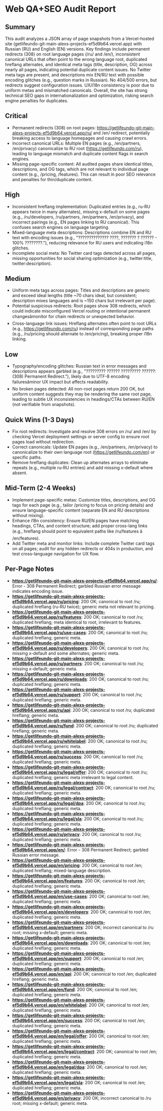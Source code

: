 ﻿# Web QA+SEO Audit Report

## Summary
This audit analyzes a JSON array of page snapshots from a Vercel-hosted site (getlifeundo-git-main-alexs-projects-ef5d9b64.vercel.app) with Russian (RU) and English (EN) versions. Key findings include permanent redirects (308) on root language pages (/ru/ and /en/), inconsistent canonical URLs that often point to the wrong language root, duplicated hreflang alternates, and identical meta tags (title, description, OG) across nearly all pages, indicating potential duplicate content issues. No Twitter meta tags are present, and descriptions mix EN/RU text with possible encoding glitches (e.g., question marks in Russian). No 404/500 errors, but redirects suggest configuration issues. UX/i18n consistency is poor due to uniform metas and mismatched canonicals. Overall, the site has strong technical SEO gaps in internationalization and optimization, risking search engine penalties for duplicates.

## Critical
- Permanent redirects (308) on root pages: https://getlifeundo-git-main-alexs-projects-ef5d9b64.vercel.app/ru/ and /en/ redirect, potentially breaking access to language homepages and causing crawl errors.
- Incorrect canonical URLs: Multiple EN pages (e.g., /en/partners, /en/privacy) canonicalize to RU root (https://getlifeundo.com/ru), leading to language mismatch and duplicate content flags in search engines.
- Missing page-specific content: All audited pages share identical titles, descriptions, and OG tags, which are not relevant to individual page content (e.g., /pricing, /features). This can result in poor SEO relevance and penalties for thin/duplicate content.

## High
- Inconsistent hreflang implementation: Duplicated entries (e.g., ru-RU appears twice in many alternates), missing x-default on some pages (e.g., /ru/developers, /ru/partners, /en/partners, /en/privacy), and incorrect pairings (e.g., EN pages linking to RU canonical). This confuses search engines on language targeting.
- Mixed-language meta descriptions: Descriptions combine EN and RU text with encoding issues (e.g., "?????????????? ????, ??????? ? ?????? - 100% ????????."), reducing relevance for RU users and indicating i18n glitches.
- Incomplete social meta: No Twitter card tags detected across all pages, missing opportunities for social sharing optimization (e.g., twitter:title, twitter:description).

## Medium
- Uniform meta tags across pages: Titles and descriptions are generic and exceed ideal lengths (title ~70 chars ideal, but consistent; description mixes languages and is ~150 chars but irrelevant per page).
- Potential suspicious redirects: Root pages show 308 redirects, which could indicate misconfigured Vercel routing or intentional permanent changesâmonitor for chain redirects or unexpected behavior.
- Cross-language link issues: Hreflang alternates often point to root URLs (e.g., https://getlifeundo.com/ru) instead of corresponding page paths (e.g., /ru/pricing should alternate to /en/pricing), breaking proper i18n linking.

## Low
- Typography/encoding glitches: Russian text in error messages and descriptions appears garbled (e.g., "????????? ?????? ????????? ??????: (308) Permanent Redirect."), likely due to UTF-8 encoding failuresâminor UX impact but affects readability.
- No broken pages detected: All non-root pages return 200 OK, but uniform content suggests they may be rendering the same root page, leading to subtle UX inconsistencies in headings/CTAs between RU/EN (not verifiable from snapshots).

## Quick Wins (1-3 Days)
- Fix root redirects: Investigate and resolve 308 errors on /ru/ and /en/ by checking Vercel deployment settings or server config to ensure root pages load without redirection.
- Correct canonicals: Update EN pages (e.g., /en/partners, /en/privacy) to canonicalize to their own language root (https://getlifeundo.com/en) or specific paths.
- Remove hreflang duplicates: Clean up alternates arrays to eliminate repeats (e.g., multiple ru-RU entries) and add missing x-default where absent.

## Mid-Term (2-4 Weeks)
- Implement page-specific metas: Customize titles, descriptions, and OG tags for each page (e.g., tailor /pricing to focus on pricing details) and ensure language-specific content (separate EN and RU descriptions without mixing).
- Enhance i18n consistency: Ensure RU/EN pages have matching headings, CTAs, and content structure; add proper cross-lang links (e.g., hreflang should point to equivalent paths like /ru/features â /en/features).
- Add Twitter meta and monitor links: Include complete Twitter card tags on all pages; audit for any hidden redirects or 404s in production, and test cross-language navigation for UX flow.

## Per-Page Notes
- **https://getlifeundo-git-main-alexs-projects-ef5d9b64.vercel.app/ru/**: Error - 308 Permanent Redirect; garbled Russian error message indicates encoding issue.
- **https://getlifeundo-git-main-alexs-projects-ef5d9b64.vercel.app/ru/pricing**: 200 OK; canonical to root /ru; duplicated hreflang (ru-RU twice); generic meta not relevant to pricing.
- **https://getlifeundo-git-main-alexs-projects-ef5d9b64.vercel.app/ru/features**: 200 OK; canonical to root /ru; duplicated hreflang; meta identical to root, irrelevant to features.
- **https://getlifeundo-git-main-alexs-projects-ef5d9b64.vercel.app/ru/use-cases**: 200 OK; canonical to root /ru; duplicated hreflang; generic meta.
- **https://getlifeundo-git-main-alexs-projects-ef5d9b64.vercel.app/ru/developers**: 200 OK; canonical to root /ru; missing x-default and some alternates; generic meta.
- **https://getlifeundo-git-main-alexs-projects-ef5d9b64.vercel.app/ru/partners**: 200 OK; canonical to root /ru; missing x-default; generic meta.
- **https://getlifeundo-git-main-alexs-projects-ef5d9b64.vercel.app/ru/downloads**: 200 OK; canonical to root /ru; duplicated hreflang; generic meta.
- **https://getlifeundo-git-main-alexs-projects-ef5d9b64.vercel.app/ru/support**: 200 OK; canonical to root /ru; duplicated hreflang; generic meta.
- **https://getlifeundo-git-main-alexs-projects-ef5d9b64.vercel.app/ru/api**: 200 OK; canonical to root /ru; duplicated hreflang; generic meta.
- **https://getlifeundo-git-main-alexs-projects-ef5d9b64.vercel.app/ru/fund**: 200 OK; canonical to root /ru; duplicated hreflang; generic meta.
- **https://getlifeundo-git-main-alexs-projects-ef5d9b64.vercel.app/ru/whitelabel**: 200 OK; canonical to root /ru; duplicated hreflang; generic meta.
- **https://getlifeundo-git-main-alexs-projects-ef5d9b64.vercel.app/ru/success**: 200 OK; canonical to root /ru; duplicated hreflang; generic meta.
- **https://getlifeundo-git-main-alexs-projects-ef5d9b64.vercel.app/ru/legal/offer**: 200 OK; canonical to root /ru; duplicated hreflang; generic meta irrelevant to legal content.
- **https://getlifeundo-git-main-alexs-projects-ef5d9b64.vercel.app/ru/legal/contract**: 200 OK; canonical to root /ru; duplicated hreflang; generic meta.
- **https://getlifeundo-git-main-alexs-projects-ef5d9b64.vercel.app/ru/legal/dpa**: 200 OK; canonical to root /ru; duplicated hreflang; generic meta.
- **https://getlifeundo-git-main-alexs-projects-ef5d9b64.vercel.app/ru/legal/sla**: 200 OK; canonical to root /ru; duplicated hreflang; generic meta.
- **https://getlifeundo-git-main-alexs-projects-ef5d9b64.vercel.app/ru/privacy**: 200 OK; canonical to root /ru; duplicated hreflang; generic meta.
- **https://getlifeundo-git-main-alexs-projects-ef5d9b64.vercel.app/en/**: Error - 308 Permanent Redirect; garbled Russian error message.
- **https://getlifeundo-git-main-alexs-projects-ef5d9b64.vercel.app/en/pricing**: 200 OK; canonical to root /en; duplicated hreflang; mixed-language description.
- **https://getlifeundo-git-main-alexs-projects-ef5d9b64.vercel.app/en/features**: 200 OK; canonical to root /en; duplicated hreflang; generic meta.
- **https://getlifeundo-git-main-alexs-projects-ef5d9b64.vercel.app/en/use-cases**: 200 OK; canonical to root /en; duplicated hreflang; generic meta.
- **https://getlifeundo-git-main-alexs-projects-ef5d9b64.vercel.app/en/developers**: 200 OK; canonical to root /en; duplicated hreflang; generic meta.
- **https://getlifeundo-git-main-alexs-projects-ef5d9b64.vercel.app/en/partners**: 200 OK; incorrect canonical to /ru root; missing x-default; generic meta.
- **https://getlifeundo-git-main-alexs-projects-ef5d9b64.vercel.app/en/downloads**: 200 OK; canonical to root /en; duplicated hreflang; generic meta.
- **https://getlifeundo-git-main-alexs-projects-ef5d9b64.vercel.app/en/support**: 200 OK; canonical to root /en; duplicated hreflang; generic meta.
- **https://getlifeundo-git-main-alexs-projects-ef5d9b64.vercel.app/en/api**: 200 OK; canonical to root /en; duplicated hreflang; generic meta.
- **https://getlifeundo-git-main-alexs-projects-ef5d9b64.vercel.app/en/fund**: 200 OK; canonical to root /en; duplicated hreflang; generic meta.
- **https://getlifeundo-git-main-alexs-projects-ef5d9b64.vercel.app/en/whitelabel**: 200 OK; canonical to root /en; duplicated hreflang; generic meta.
- **https://getlifeundo-git-main-alexs-projects-ef5d9b64.vercel.app/en/success**: 200 OK; canonical to root /en; duplicated hreflang; generic meta.
- **https://getlifeundo-git-main-alexs-projects-ef5d9b64.vercel.app/en/legal/offer**: 200 OK; canonical to root /en; duplicated hreflang; generic meta.
- **https://getlifeundo-git-main-alexs-projects-ef5d9b64.vercel.app/en/legal/contract**: 200 OK; canonical to root /en; duplicated hreflang; generic meta.
- **https://getlifeundo-git-main-alexs-projects-ef5d9b64.vercel.app/en/legal/dpa**: 200 OK; canonical to root /en; duplicated hreflang; generic meta.
- **https://getlifeundo-git-main-alexs-projects-ef5d9b64.vercel.app/en/legal/sla**: 200 OK; canonical to root /en; duplicated hreflang; generic meta.
- **https://getlifeundo-git-main-alexs-projects-ef5d9b64.vercel.app/en/privacy**: 200 OK; incorrect canonical to /ru root; missing x-default; generic meta.
